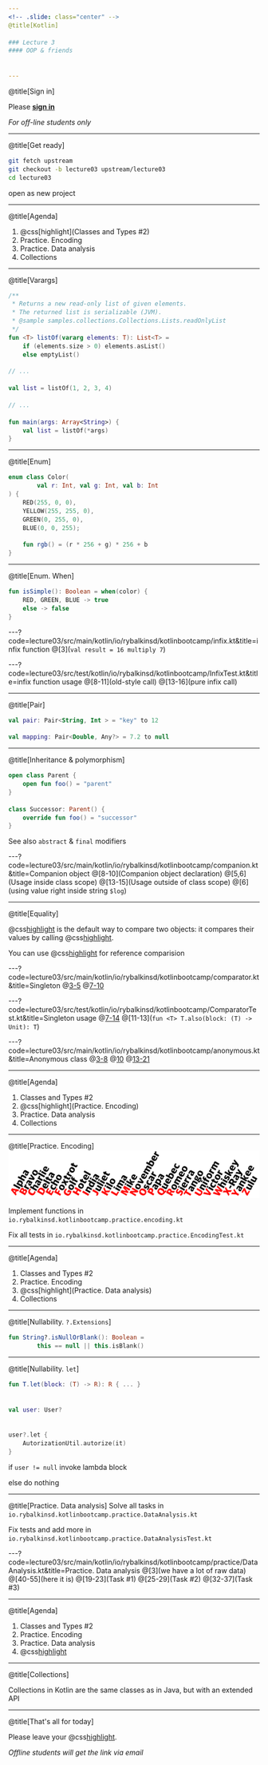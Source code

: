```yaml
---
<!-- .slide: class="center" -->
@title[Kotlin]

### Lecture 3
#### OOP & friends


---
```

@title[Sign in]
<!-- .slide: class="center" -->

Please [**sign in**](https://sphere.mail.ru/)
 
*For off-line students only*


---
@title[Get ready]
<!-- .slide: class="center" -->
```bash
git fetch upstream
git checkout -b lecture03 upstream/lecture03
cd lecture03
```

open as new project


---
@title[Agenda]
1. @css[highlight](Classes and Types #2)
1. Practice. Encoding
1. Practice. Data analysis
1. Collections


---
@title[Varargs]
<!-- .slide: class="center" -->
```kotlin
/**
 * Returns a new read-only list of given elements.  
 * The returned list is serializable (JVM).
 * @sample samples.collections.Collections.Lists.readOnlyList
 */
fun <T> listOf(vararg elements: T): List<T> = 
    if (elements.size > 0) elements.asList() 
    else emptyList()

// ...

val list = listOf(1, 2, 3, 4)

// ...

fun main(args: Array<String>) {
    val list = listOf(*args)
}
```


---
@title[Enum]
<!-- .slide: class="center" -->
```kotlin
enum class Color(
        val r: Int, val g: Int, val b: Int
) {
    RED(255, 0, 0), 
    YELLOW(255, 255, 0), 
    GREEN(0, 255, 0), 
    BLUE(0, 0, 255);

    fun rgb() = (r * 256 + g) * 256 + b
}
```

---
@title[Enum. When]
<!-- .slide: class="center" -->
```kotlin
fun isSimple(): Boolean = when(color) {
    RED, GREEN, BLUE -> true
    else -> false
}
```


---?code=lecture03/src/main/kotlin/io/rybalkinsd/kotlinbootcamp/infix.kt&title=infix function
@[3](`val result = 16 multiply 7`)


---?code=lecture03/src/test/kotlin/io/rybalkinsd/kotlinbootcamp/InfixTest.kt&title=infix function usage 
@[8-11](old-style call)
@[13-16](pure infix call)


---
@title[Pair]
<!-- .slide: class="center" -->
```kotlin
val pair: Pair<String, Int > = "key" to 12

val mapping: Pair<Double, Any?> = 7.2 to null

```


---
@title[Inheritance & polymorphism]
<!-- .slide: class="center" -->
```kotlin
open class Parent {
    open fun foo() = "parent"  
}

class Successor: Parent() {
    override fun foo() = "successor"
} 
```

See also `abstract` & `final` modifiers 


---?code=lecture03/src/main/kotlin/io/rybalkinsd/kotlinbootcamp/companion.kt&title=Companion object
@[8-10](Companion object declaration)
@[5,6](Usage inside class scope)
@[13-15](Usage outside of class scope)
@[6](using value right inside string `$log`)


---
@title[Equality]

@css[highlight](`==`) is the default way to compare two objects: it compares their values by 
calling @css[highlight](`equals`).

You can use @css[highlight](`===`) for reference comparision


---?code=lecture03/src/main/kotlin/io/rybalkinsd/kotlinbootcamp/comparator.kt&title=Singleton
@[3-5]()
@[7-10]()


---?code=lecture03/src/test/kotlin/io/rybalkinsd/kotlinbootcamp/ComparatorTest.kt&title=Singleton usage
@[7-14]()
@[11-13](`fun <T> T.also(block: (T) -> Unit): T`)


---?code=lecture03/src/main/kotlin/io/rybalkinsd/kotlinbootcamp/anonymous.kt&title=Anonymous class
@[3-8]()
@[10]()
@[13-21]()


---
@title[Agenda]
1. Classes and Types #2
1. @css[highlight](Practice. Encoding)
1. Practice. Data analysis
1. Collections


---
@title[Practice. Encoding]
![](lecture03/slides/assets/images/alpha.png)

Implement functions in `io.rybalkinsd.kotlinbootcamp.practice.encoding.kt`

Fix all tests in `io.rybalkinsd.kotlinbootcamp.practice.EncodingTest.kt`


---
@title[Agenda]
1. Classes and Types #2
1. Practice. Encoding
1. @css[highlight](Practice. Data analysis)
1. Collections


---
@title[Nullability. `?.Extensions`]
<!-- .slide: class="center" -->
```kotlin
fun String?.isNullOrBlank(): Boolean = 
        this == null || this.isBlank() 
```

---
@title[Nullability. `let`]
<!-- .slide: class="center" -->
```kotlin
fun T.let(block: (T) -> R): R { ... }


val user: User?


user?.let {
    AutorizationUtil.autorize(it)
}
```

if `user != null` invoke lambda block

else do nothing


---
@title[Practice. Data analysis]
Solve all tasks in `io.rybalkinsd.kotlinbootcamp.practice.DataAnalysis.kt`

Fix tests and add more in `io.rybalkinsd.kotlinbootcamp.practice.DataAnalysisTest.kt`


---?code=lecture03/src/main/kotlin/io/rybalkinsd/kotlinbootcamp/practice/DataAnalysis.kt&title=Practice. Data analysis
@[3](we have a lot of raw data)
@[40-55](here it is)
@[19-23](Task #1)
@[25-29](Task #2)
@[32-37](Task #3)


---
@title[Agenda]
1. Classes and Types #2
1. Practice. Encoding
1. Practice. Data analysis
1. @css[highlight](Collections)


---
@title[Collections]
<!-- .slide: class="center" -->

Collections in Kotlin are the same classes as in Java, but with an extended API


---
@title[That's all for today]

Please leave your @css[highlight](feedback).
 
*Offline students will get the link via email*

